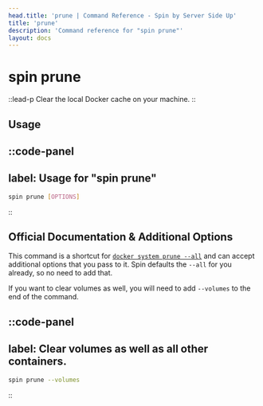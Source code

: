 ```yaml
---
head.title: 'prune | Command Reference - Spin by Server Side Up'
title: 'prune'
description: 'Command reference for "spin prune"'
layout: docs
---
```

# spin prune
::lead-p
Clear the local Docker cache on your machine.
::

## Usage
::code-panel
---
label: Usage for "spin prune"
---
```bash
spin prune [OPTIONS]
```
::

## Official Documentation & Additional Options
This command is a shortcut for [`docker system prune --all`](https://docs.docker.com/engine/reference/commandline/system_prune/) and can accept additional options that you pass to it. Spin defaults the `--all` for you already, so no need to add that.

If you want to clear volumes as well, you will need to add `--volumes` to the end of the command.

::code-panel
---
label: Clear volumes as well as all other containers.
---
```bash
spin prune --volumes
```
::